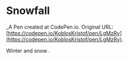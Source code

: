 # Snowfall
 _A Pen created at CodePen.io. Original URL: [https://codepen.io/KoblosKristof/pen/LgMzRy](https://codepen.io/KoblosKristof/pen/LgMzRy).

 Winter and snow .